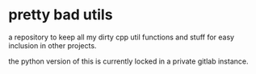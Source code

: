 # pretty bad utils

a repository to keep all my dirty cpp util functions and stuff for easy inclusion in
other projects.

the python version of this is currently locked in a private gitlab instance.
